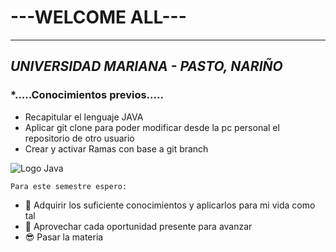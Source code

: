 # **---WELCOME ALL---**
---
## *UNIVERSIDAD MARIANA - PASTO, NARIÑO*
### ***.....Conocimientos previos.....**

- Recapitular el lenguaje JAVA
- Aplicar git clone para poder modificar desde la pc personal el repositorio de otro usuario
- Crear y activar Ramas con base a git branch
 
<image src="https://steamuserimages-a.akamaihd.net/ugc/958593843801302932/454CF65E0502FB8950EB45A23B11E20EDF454B8B/?imw=512&&ima=fit&impolicy=Letterbox&imcolor=%23000000&letterbox=false" alt="Logo Java">

   `Para este semestre espero:`

- 🔭 Adquirir los suficiente conocimientos y aplicarlos para mi vida como tal 
- 🌱 Aprovechar cada oportunidad presente para avanzar
- 😎 Pasar la materia


